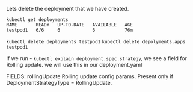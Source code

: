 
Lets delete the deployment that we have created.
```
kubectl get deployments
NAME       READY   UP-TO-DATE   AVAILABLE   AGE
testpod1   6/6     6            6           76m

```
`kubectl delete deployments testpod1`
`kubectl delete depolyments.apps testpod1`

If we run - `kubectl explain deployment.spec.strategy`, we see a field for Rolling update. we will use this in our deployment.yaml

FIELDS:
  rollingUpdate	<RollingUpdateDeployment>
    Rolling update config params. Present only if DeploymentStrategyType =
    RollingUpdate.
